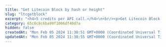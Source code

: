 ```yaml
---
title: "Get Litecoin Block by hash or height"
slug: "ltcgetblock"
excerpt: "<h4>5 credits per API call.</h4>\n<br/><p>Get Litecoin Block detail by block hash or height.</p>\n<br />Examples of using this endpoint with the Tatum JS SDK can be found in <a href=\"https://github.com/tatumio/tatum-js/tree/v2/examples/ltc-example/src/app/ltc.blockchain.example.ts\" target=\"_blank\">Tatum LTC SDK</a>."
category: 65c0c8c6ba99f1006df40d7a
hidden: false
createdAt: "Mon Feb 05 2024 11:38:51 GMT+0000 (Coordinated Universal Time)"
updatedAt: "Mon Feb 05 2024 11:38:55 GMT+0000 (Coordinated Universal Time)"
---
```

